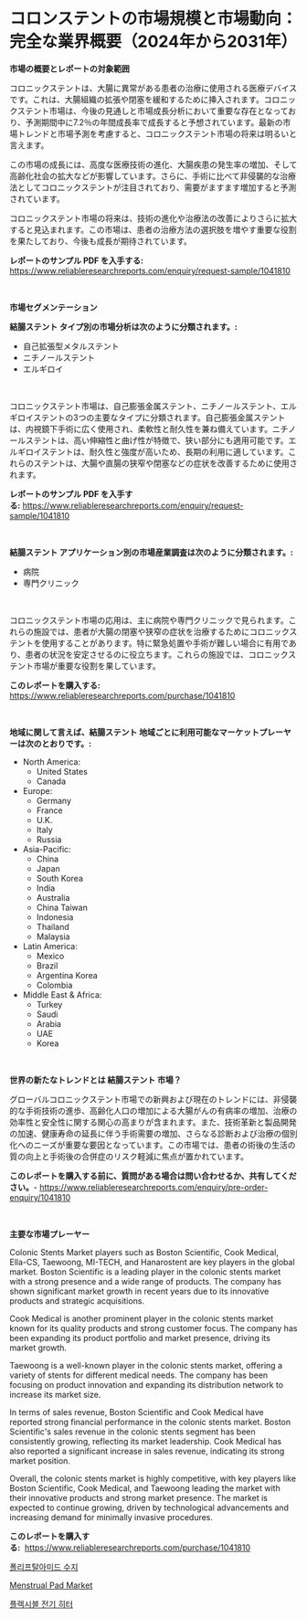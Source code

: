 <p><h1>コロンステントの市場規模と市場動向：完全な業界概要（2024年から2031年）</h1></p><p><strong>市場の概要とレポートの対象範囲</strong></p>
<p><p>コロニックステントは、大腸に異常がある患者の治療に使用される医療デバイスです。これは、大腸組織の拡張や閉塞を緩和するために挿入されます。コロニックステント市場は、今後の見通しと市場成長分析において重要な存在となっており、予測期間中に7.2％の年間成長率で成長すると予想されています。最新の市場トレンドと市場予測を考慮すると、コロニックステント市場の将来は明るいと言えます。</p><p>この市場の成長には、高度な医療技術の進化、大腸疾患の発生率の増加、そして高齢化社会の拡大などが影響しています。さらに、手術に比べて非侵襲的な治療法としてコロニックステントが注目されており、需要がますます増加すると予測されています。</p><p>コロニックステント市場の将来は、技術の進化や治療法の改善によりさらに拡大すると見込まれます。この市場は、患者の治療方法の選択肢を増やす重要な役割を果たしており、今後も成長が期待されています。</p></p>
<p><strong>レポートのサンプル PDF を入手する:</strong> <a href="https://www.reliableresearchreports.com/enquiry/request-sample/1041810">https://www.reliableresearchreports.com/enquiry/request-sample/1041810</a></p>
<p>&nbsp;</p>
<p><strong>市場セグメンテーション</strong></p>
<p><strong>結腸ステント タイプ別の市場分析は次のように分類されます。:</strong></p>
<p><ul><li>自己拡張型メタルステント</li><li>ニチノールステント</li><li>エルギロイ</li></ul></p>
<p>&nbsp;</p>
<p><p>コロニックステント市場は、自己膨張金属ステント、ニチノールステント、エルギロイステントの3つの主要なタイプに分類されます。自己膨張金属ステントは、内視鏡下手術に広く使用され、柔軟性と耐久性を兼ね備えています。ニチノールステントは、高い伸縮性と曲げ性が特徴で、狭い部分にも適用可能です。エルギロイステントは、耐久性と強度が高いため、長期の利用に適しています。これらのステントは、大腸や直腸の狭窄や閉塞などの症状を改善するために使用されます。</p></p>
<p><strong>レポートのサンプル PDF を入手する:</strong>&nbsp;<a href="https://www.reliableresearchreports.com/enquiry/request-sample/1041810">https://www.reliableresearchreports.com/enquiry/request-sample/1041810</a></p>
<p>&nbsp;</p>
<p><strong> 結腸ステント アプリケーション別の市場産業調査は次のように分類されます。:</strong></p>
<p><ul><li>病院</li><li>専門クリニック</li></ul></p>
<p>&nbsp;</p>
<p><p>コロニックステント市場の応用は、主に病院や専門クリニックで見られます。これらの施設では、患者が大腸の閉塞や狭窄の症状を治療するためにコロニックステントを使用することがあります。特に緊急処置や手術が難しい場合に有用であり、患者の状況を安定させるのに役立ちます。これらの施設では、コロニックステント市場が重要な役割を果しています。</p></p>
<p><strong>このレポートを購入する:</strong>&nbsp; <a href="https://www.reliableresearchreports.com/purchase/1041810">https://www.reliableresearchreports.com/purchase/1041810</a></p>
<p>&nbsp;</p>
<p><strong>地域に関して言えば、結腸ステント 地域ごとに利用可能なマーケットプレーヤーは次のとおりです。:</strong></p>
<p><ul>
    <li>
        North America:
        <ul>
            <li>United States</li>
            <li>Canada</li>
        </ul>
    </li>
    <li>
        Europe:
        <ul>
            <li>Germany</li>
            <li>France</li>
            <li>U.K.</li>
            <li>Italy</li>
            <li>Russia</li>
        </ul>
    </li>
    <li>
        Asia-Pacific:
        <ul>
            <li>China</li>
            <li>Japan</li>
            <li>South Korea</li>
            <li>India</li>
            <li>Australia</li>
            <li>China Taiwan</li>
            <li>Indonesia</li>
            <li>Thailand</li>
            <li>Malaysia</li>
        </ul>
    </li>
    <li>
        Latin America:
        <ul>
            <li>Mexico</li>
            <li>Brazil</li>
            <li>Argentina Korea</li>
            <li>Colombia</li>
        </ul>
    </li>
    <li>
        Middle East & Africa:
        <ul>
            <li>Turkey</li>
            <li>Saudi</li>
            <li>Arabia</li>
            <li>UAE</li>
            <li>Korea</li>
        </ul>
    </li>
    </ul></p>
<p>&nbsp;</p>
<p><strong>世界の新たなトレンドとは 結腸ステント 市場？</strong></p>
<p><p>グローバルコロニックステント市場での新興および現在のトレンドには、非侵襲的な手術技術の進歩、高齢化人口の増加による大腸がんの有病率の増加、治療の効率性と安全性に関する関心の高まりが含まれます。また、技術革新と製品開発の加速、健康寿命の延長に伴う手術需要の増加、さらなる診断および治療の個別化へのニーズが重要な要因となっています。この市場では、患者の術後の生活の質の向上と手術後の合併症のリスク軽減に焦点が置かれています。</p></p>
<p><strong>このレポートを購入する前に、質問がある場合は問い合わせるか、共有してください。</strong>- <a href="https://www.reliableresearchreports.com/enquiry/pre-order-enquiry/1041810">https://www.reliableresearchreports.com/enquiry/pre-order-enquiry/1041810</a></p>
<p>&nbsp;</p>
<p><strong>主要な市場プレーヤー</strong></p>
<p><p>Colonic Stents Market players such as Boston Scientific, Cook Medical, Ella-CS, Taewoong, MI-TECH, and Hanarostent are key players in the global market. Boston Scientific is a leading player in the colonic stents market with a strong presence and a wide range of products. The company has shown significant market growth in recent years due to its innovative products and strategic acquisitions.</p><p>Cook Medical is another prominent player in the colonic stents market known for its quality products and strong customer focus. The company has been expanding its product portfolio and market presence, driving its market growth.</p><p>Taewoong is a well-known player in the colonic stents market, offering a variety of stents for different medical needs. The company has been focusing on product innovation and expanding its distribution network to increase its market size.</p><p>In terms of sales revenue, Boston Scientific and Cook Medical have reported strong financial performance in the colonic stents market. Boston Scientific's sales revenue in the colonic stents segment has been consistently growing, reflecting its market leadership. Cook Medical has also reported a significant increase in sales revenue, indicating its strong market position.</p><p>Overall, the colonic stents market is highly competitive, with key players like Boston Scientific, Cook Medical, and Taewoong leading the market with their innovative products and strong market presence. The market is expected to continue growing, driven by technological advancements and increasing demand for minimally invasive procedures.</p></p>
<p><strong>このレポートを購入する:</strong>&nbsp;&nbsp;<a href="https://www.reliableresearchreports.com/purchase/1041810">https://www.reliableresearchreports.com/purchase/1041810</a></p>
<p><p><a href="https://medium.com/@fernandotryo5lson96765/%ED%8F%B4%EB%A6%AC%ED%94%84%ED%83%88%EC%95%84%EB%A7%88%EC%9D%B4%EB%93%9C-%EC%88%98%EC%A7%80-%EC%8B%9C%EC%9E%A5-%EA%B7%9C%EB%AA%A8-%EC%8B%9C%EC%9E%A5-%EC%A0%84%EB%A7%9D-%EB%B0%8F-%EC%8B%9C%EC%9E%A5-%EC%98%88%EC%B8%A1-2024%EB%85%84%EB%B6%80%ED%84%B0-2031%EB%85%84%EA%B9%8C%EC%A7%80-2b5ab6db6185">폴리프탈아미드 수지</a></p><p><a href="https://github.com/Hazelklievgspy6vdcsmu106w/Market-Research-Report-List-1/blob/main/menstrual-pad-market.md">Menstrual Pad Market</a></p><p><a href="https://medium.com/@dudleyferry/%EC%9C%A0%EC%97%B0%ED%95%9C-%EC%A0%84%EA%B8%B0%ED%9E%88%ED%84%B0-%EC%8B%9C%EC%9E%A5-%EB%B6%84%EC%84%9D-%EA%B8%80%EB%A1%9C%EB%B2%8C-%EC%82%B0%EC%97%85-%EC%A0%84%EB%A7%9D%EA%B3%BC-%EC%98%88%EC%B8%A1-2024%EB%85%84%EB%B6%80%ED%84%B0-2031%EB%85%84%EA%B9%8C%EC%A7%80-fe4b05f1bcc2">플렉시블 전기 히터</a></p></p>